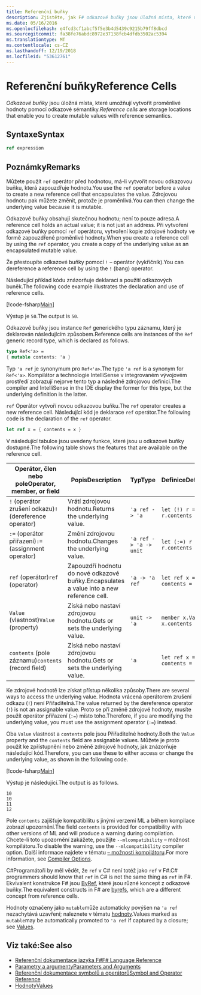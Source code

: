 ```yaml
---
title: Referenční buňky
description: Zjistěte, jak F# odkazové buňky jsou úložná místa, které umožňují vytvořit proměnlivé hodnoty pomocí odkazové sémantiky.
ms.date: 05/16/2016
ms.openlocfilehash: e4fcd3cf1abcf5f5e3b4d5439c9215b79ff8dbcd
ms.sourcegitcommit: fa38fe76abdc8972e37138fcb4dfdb3502ac5394
ms.translationtype: MT
ms.contentlocale: cs-CZ
ms.lasthandoff: 12/19/2018
ms.locfileid: "53612761"
---
```

# <a name="reference-cells"></a><span data-ttu-id="6c1d5-103">Referenční buňky</span><span class="sxs-lookup"><span data-stu-id="6c1d5-103">Reference Cells</span></span>

<span data-ttu-id="6c1d5-104">*Odkazové buňky* jsou úložná místa, které umožňují vytvořit proměnlivé hodnoty pomocí odkazové sémantiky.</span><span class="sxs-lookup"><span data-stu-id="6c1d5-104">*Reference cells* are storage locations that enable you to create mutable values with reference semantics.</span></span>

## <a name="syntax"></a><span data-ttu-id="6c1d5-105">Syntaxe</span><span class="sxs-lookup"><span data-stu-id="6c1d5-105">Syntax</span></span>

```fsharp
ref expression
```

## <a name="remarks"></a><span data-ttu-id="6c1d5-106">Poznámky</span><span class="sxs-lookup"><span data-stu-id="6c1d5-106">Remarks</span></span>

<span data-ttu-id="6c1d5-107">Můžete použít `ref` operátor před hodnotou, má-li vytvořit novou odkazovou buňku, která zapouzdřuje hodnotu.</span><span class="sxs-lookup"><span data-stu-id="6c1d5-107">You use the `ref` operator before a value to create a new reference cell that encapsulates the value.</span></span> <span data-ttu-id="6c1d5-108">Zdrojovou hodnotu pak můžete změnit, protože je proměnlivá.</span><span class="sxs-lookup"><span data-stu-id="6c1d5-108">You can then change the underlying value because it is mutable.</span></span>

<span data-ttu-id="6c1d5-109">Odkazové buňky obsahují skutečnou hodnotu; není to pouze adresa.</span><span class="sxs-lookup"><span data-stu-id="6c1d5-109">A reference cell holds an actual value; it is not just an address.</span></span> <span data-ttu-id="6c1d5-110">Při vytvoření odkazové buňky pomocí `ref` operátoru, vytvoření kopie zdrojové hodnoty ve formě zapouzdřené proměnlivé hodnoty.</span><span class="sxs-lookup"><span data-stu-id="6c1d5-110">When you create a reference cell by using the `ref` operator, you create a copy of the underlying value as an encapsulated mutable value.</span></span>

<span data-ttu-id="6c1d5-111">Že přestoupíte odkazové buňky pomocí `!` – operátor (vykřičník).</span><span class="sxs-lookup"><span data-stu-id="6c1d5-111">You can dereference a reference cell by using the `!` (bang) operator.</span></span>

<span data-ttu-id="6c1d5-112">Následující příklad kódu znázorňuje deklaraci a použití odkazových buněk.</span><span class="sxs-lookup"><span data-stu-id="6c1d5-112">The following code example illustrates the declaration and use of reference cells.</span></span>

[!code-fsharp[Main](../../../samples/snippets/fsharp/lang-ref-1/snippet2201.fs)]

<span data-ttu-id="6c1d5-113">Výstup je `50`.</span><span class="sxs-lookup"><span data-stu-id="6c1d5-113">The output is `50`.</span></span>

<span data-ttu-id="6c1d5-114">Odkazové buňky jsou instance `Ref` generického typu záznamu, který je deklarován následujícím způsobem.</span><span class="sxs-lookup"><span data-stu-id="6c1d5-114">Reference cells are instances of the `Ref` generic record type, which is declared as follows.</span></span>

```fsharp
type Ref<'a> =
{ mutable contents: 'a }
```

<span data-ttu-id="6c1d5-115">Typ `'a ref` je synonymum pro `Ref<'a>`.</span><span class="sxs-lookup"><span data-stu-id="6c1d5-115">The type `'a ref` is a synonym for `Ref<'a>`.</span></span> <span data-ttu-id="6c1d5-116">Kompilátor a technologie IntelliSense v integrovaném vývojovém prostředí zobrazují nejprve tento typ a následně zdrojovou definici.</span><span class="sxs-lookup"><span data-stu-id="6c1d5-116">The compiler and IntelliSense in the IDE display the former for this type, but the underlying definition is the latter.</span></span>

<span data-ttu-id="6c1d5-117">`ref` Operátor vytvoří novou odkazovou buňku.</span><span class="sxs-lookup"><span data-stu-id="6c1d5-117">The `ref` operator creates a new reference cell.</span></span> <span data-ttu-id="6c1d5-118">Následující kód je deklarace `ref` operátor.</span><span class="sxs-lookup"><span data-stu-id="6c1d5-118">The following code is the declaration of the `ref` operator.</span></span>

```fsharp
let ref x = { contents = x }
```

<span data-ttu-id="6c1d5-119">V následující tabulce jsou uvedeny funkce, které jsou u odkazové buňky dostupné.</span><span class="sxs-lookup"><span data-stu-id="6c1d5-119">The following table shows the features that are available on the reference cell.</span></span>

|<span data-ttu-id="6c1d5-120">Operátor, člen nebo pole</span><span class="sxs-lookup"><span data-stu-id="6c1d5-120">Operator, member, or field</span></span>|<span data-ttu-id="6c1d5-121">Popis</span><span class="sxs-lookup"><span data-stu-id="6c1d5-121">Description</span></span>|<span data-ttu-id="6c1d5-122">Typ</span><span class="sxs-lookup"><span data-stu-id="6c1d5-122">Type</span></span>|<span data-ttu-id="6c1d5-123">Definice</span><span class="sxs-lookup"><span data-stu-id="6c1d5-123">Definition</span></span>|
|--------------------------|-----------|----|----------|
|<span data-ttu-id="6c1d5-124">`!` (operátor zrušení odkazu)</span><span class="sxs-lookup"><span data-stu-id="6c1d5-124">`!` (dereference operator)</span></span>|<span data-ttu-id="6c1d5-125">Vrátí zdrojovou hodnotu.</span><span class="sxs-lookup"><span data-stu-id="6c1d5-125">Returns the underlying value.</span></span>|`'a ref -> 'a`|`let (!) r = r.contents`|
|<span data-ttu-id="6c1d5-126">`:=` (operátor přiřazení)</span><span class="sxs-lookup"><span data-stu-id="6c1d5-126">`:=` (assignment operator)</span></span>|<span data-ttu-id="6c1d5-127">Změní zdrojovou hodnotu.</span><span class="sxs-lookup"><span data-stu-id="6c1d5-127">Changes the underlying value.</span></span>|`'a ref -> 'a -> unit`|`let (:=) r x = r.contents <- x`|
|<span data-ttu-id="6c1d5-128">`ref` (operátor)</span><span class="sxs-lookup"><span data-stu-id="6c1d5-128">`ref` (operator)</span></span>|<span data-ttu-id="6c1d5-129">Zapouzdří hodnotu do nové odkazové buňky.</span><span class="sxs-lookup"><span data-stu-id="6c1d5-129">Encapsulates a value into a new reference cell.</span></span>|`'a -> 'a ref`|`let ref x = { contents = x }`|
|<span data-ttu-id="6c1d5-130">`Value` (vlastnost)</span><span class="sxs-lookup"><span data-stu-id="6c1d5-130">`Value` (property)</span></span>|<span data-ttu-id="6c1d5-131">Získá nebo nastaví zdrojovou hodnotu.</span><span class="sxs-lookup"><span data-stu-id="6c1d5-131">Gets or sets the underlying value.</span></span>|`unit -> 'a`|`member x.Value = x.contents`|
|<span data-ttu-id="6c1d5-132">`contents` (pole záznamu)</span><span class="sxs-lookup"><span data-stu-id="6c1d5-132">`contents` (record field)</span></span>|<span data-ttu-id="6c1d5-133">Získá nebo nastaví zdrojovou hodnotu.</span><span class="sxs-lookup"><span data-stu-id="6c1d5-133">Gets or sets the underlying value.</span></span>|`'a`|`let ref x = { contents = x }`|

<span data-ttu-id="6c1d5-134">Ke zdrojové hodnotě lze získat přístup několika způsoby.</span><span class="sxs-lookup"><span data-stu-id="6c1d5-134">There are several ways to access the underlying value.</span></span> <span data-ttu-id="6c1d5-135">Hodnota vrácená operátorem zrušení odkazu (`!`) není Přiřaditelná.</span><span class="sxs-lookup"><span data-stu-id="6c1d5-135">The value returned by the dereference operator (`!`) is not an assignable value.</span></span> <span data-ttu-id="6c1d5-136">Proto se při změně zdrojové hodnoty, musíte použít operátor přiřazení (`:=`) místo toho.</span><span class="sxs-lookup"><span data-stu-id="6c1d5-136">Therefore, if you are modifying the underlying value, you must use the assignment operator (`:=`) instead.</span></span>

<span data-ttu-id="6c1d5-137">Oba `Value` vlastnost a `contents` pole jsou Přiřaditelné hodnoty.</span><span class="sxs-lookup"><span data-stu-id="6c1d5-137">Both the `Value` property and the `contents` field are assignable values.</span></span> <span data-ttu-id="6c1d5-138">Můžete je proto použít ke zpřístupnění nebo změně zdrojové hodnoty, jak znázorňuje následující kód.</span><span class="sxs-lookup"><span data-stu-id="6c1d5-138">Therefore, you can use these to either access or change the underlying value, as shown in the following code.</span></span>

[!code-fsharp[Main](../../../samples/snippets/fsharp/lang-ref-1/snippet2203.fs)]

<span data-ttu-id="6c1d5-139">Výstup je následující.</span><span class="sxs-lookup"><span data-stu-id="6c1d5-139">The output is as follows.</span></span>

```
10
10
11
12
```

<span data-ttu-id="6c1d5-140">Pole `contents` zajišťuje kompatibilitu s jinými verzemi ML a během kompilace zobrazí upozornění.</span><span class="sxs-lookup"><span data-stu-id="6c1d5-140">The field `contents` is provided for compatibility with other versions of ML and will produce a warning during compilation.</span></span> <span data-ttu-id="6c1d5-141">Chcete-li toto upozornění zakážete, použijte `--mlcompatibility` – možnost kompilátoru.</span><span class="sxs-lookup"><span data-stu-id="6c1d5-141">To disable the warning, use the `--mlcompatibility` compiler option.</span></span> <span data-ttu-id="6c1d5-142">Další informace najdete v tématu [– možnosti kompilátoru](compiler-options.md).</span><span class="sxs-lookup"><span data-stu-id="6c1d5-142">For more information, see [Compiler Options](compiler-options.md).</span></span>

<span data-ttu-id="6c1d5-143">C#Programátoři by měl vědět, že `ref` v C# není totéž jako `ref` v F#.</span><span class="sxs-lookup"><span data-stu-id="6c1d5-143">C# programmers should know that `ref` in C# is not the same thing as `ref` in F#.</span></span> <span data-ttu-id="6c1d5-144">Ekvivalent konstrukce F# jsou [ByRef](byrefs.md), které jsou různé koncept z odkazové buňky.</span><span class="sxs-lookup"><span data-stu-id="6c1d5-144">The equivalent constructs in F# are [byrefs](byrefs.md), which are a different concept from reference cells.</span></span>

<span data-ttu-id="6c1d5-145">Hodnoty označeny jako `mutable`může automaticky povýšen na `'a ref` nezachytává uzavření; naleznete v tématu [hodnoty](values/index.md).</span><span class="sxs-lookup"><span data-stu-id="6c1d5-145">Values marked as `mutable`may be automatically promoted to `'a ref` if captured by a closure; see [Values](values/index.md).</span></span>

## <a name="see-also"></a><span data-ttu-id="6c1d5-146">Viz také:</span><span class="sxs-lookup"><span data-stu-id="6c1d5-146">See also</span></span>

- [<span data-ttu-id="6c1d5-147">Referenční dokumentace jazyka F#</span><span class="sxs-lookup"><span data-stu-id="6c1d5-147">F# Language Reference</span></span>](index.md)
- [<span data-ttu-id="6c1d5-148">Parametry a argumenty</span><span class="sxs-lookup"><span data-stu-id="6c1d5-148">Parameters and Arguments</span></span>](parameters-and-arguments.md)
- [<span data-ttu-id="6c1d5-149">Referenční dokumentace symbolů a operátorů</span><span class="sxs-lookup"><span data-stu-id="6c1d5-149">Symbol and Operator Reference</span></span>](symbol-and-operator-reference/index.md)
- [<span data-ttu-id="6c1d5-150">Hodnoty</span><span class="sxs-lookup"><span data-stu-id="6c1d5-150">Values</span></span>](values/index.md)
